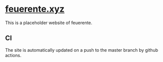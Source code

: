 # [feuerente.xyz](feuerente.xyz)

This is a placeholder website of feuerente.

## CI

The site is automatically updated on a push to the master branch by github actions.

